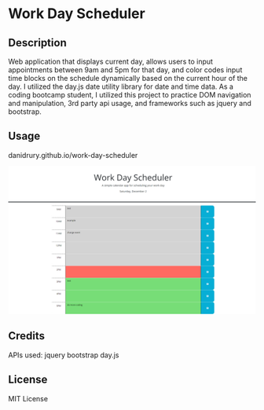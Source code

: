 # Work Day Scheduler

## Description
Web application that displays current day, allows users to input appointments between 9am and 5pm for that day,
and color codes input time blocks on the schedule dynamically based on the current hour of the day. I utilized 
the day.js date utility library for date and time data. As a coding bootcamp student, I utilized this project to 
practice DOM navigation and manipulation, 3rd party api usage, and frameworks such as jquery and bootstrap.

## Usage
danidrury.github.io/work-day-scheduler

![schedule grid by hour from 9am to 5pm, color-coded, with save buttons for each hour block](./assets/images/screenshot.png)

## Credits
APIs used:
jquery
bootstrap
day.js

## License
MIT License
